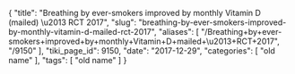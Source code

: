 {
    "title": "Breathing by ever-smokers improved by monthly Vitamin D (mailed) \u2013 RCT 2017",
    "slug": "breathing-by-ever-smokers-improved-by-monthly-vitamin-d-mailed-rct-2017",
    "aliases": [
        "/Breathing+by+ever-smokers+improved+by+monthly+Vitamin+D+mailed+\u2013+RCT+2017",
        "/9150"
    ],
    "tiki_page_id": 9150,
    "date": "2017-12-29",
    "categories": [
        "old name"
    ],
    "tags": [
        "old name"
    ]
}